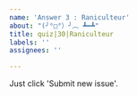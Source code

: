 ```yaml
---
name: 'Answer 3 : Raniculteur'
about: "(╯°□°）╯︵ ┻━┻"
title: quiz|30|Raniculteur
labels: ''
assignees: ''

---
```


Just click 'Submit new issue'.
